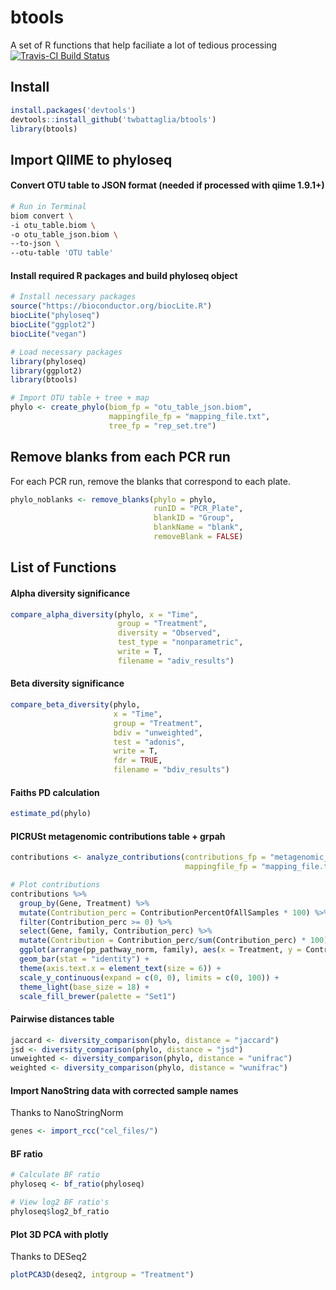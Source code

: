 # btools
A set of R functions that help faciliate a lot of tedious processing  
[![Travis-CI Build Status](https://travis-ci.org/twbattaglia/btools.svg?branch=master)](https://travis-ci.org/twbattaglia/btools)

## Install
```R
install.packages('devtools')
devtools::install_github('twbattaglia/btools')
library(btools)
```

## Import QIIME to phyloseq

#### Convert OTU table to JSON format (needed if processed with qiime 1.9.1+) 
```bash
# Run in Terminal
biom convert \
-i otu_table.biom \
-o otu_table_json.biom \
--to-json \
--otu-table 'OTU table'
```

#### Install required R packages and build phyloseq object

```R
# Install necessary packages
source("https://bioconductor.org/biocLite.R")
biocLite("phyloseq")
biocLite("ggplot2")
biocLite("vegan")

# Load necessary packages
library(phyloseq)
library(ggplot2)
library(btools)

# Import OTU table + tree + map
phylo <- create_phylo(biom_fp = "otu_table_json.biom",
                      mappingfile_fp = "mapping_file.txt",
                      tree_fp = "rep_set.tre")
```

## Remove blanks from each PCR run
For each PCR run, remove the blanks that correspond to each plate.
```R
phylo_noblanks <- remove_blanks(phylo = phylo, 
                                runID = "PCR_Plate", 
                                blankID = "Group", 
                                blankName = "blank",
                                removeBlank = FALSE)
```



## List of Functions
#### Alpha diversity significance
```R
compare_alpha_diversity(phylo, x = "Time", 
                        group = "Treatment", 
                        diversity = "Observed",
                        test_type = "nonparametric", 
                        write = T, 
                        filename = "adiv_results") 
```

#### Beta diversity significance
```R
compare_beta_diversity(phylo, 
                       x = "Time",
                       group = "Treatment",
                       bdiv = "unweighted",
                       test = "adonis", 
                       write = T, 
                       fdr = TRUE,
                       filename = "bdiv_results")
```

#### Faiths PD calculation
```R
estimate_pd(phylo)
```

#### PICRUSt metagenomic contributions table + grpah
```R
contributions <- analyze_contributions(contributions_fp = "metagenomic_contributions.tab", 
                                       mappingfile_fp = "mapping_file.txt")

# Plot contributions
contributions %>% 
  group_by(Gene, Treatment) %>%
  mutate(Contribution_perc = ContributionPercentOfAllSamples * 100) %>%
  filter(Contribution_perc >= 0) %>%
  select(Gene, family, Contribution_perc) %>%
  mutate(Contribution = Contribution_perc/sum(Contribution_perc) * 100) %>%
  ggplot(arrange(pp_pathway_norm, family), aes(x = Treatment, y = Contribution, fill = family)) + 
  geom_bar(stat = "identity") + 
  theme(axis.text.x = element_text(size = 6)) + 
  scale_y_continuous(expand = c(0, 0), limits = c(0, 100)) + 
  theme_light(base_size = 18) + 
  scale_fill_brewer(palette = "Set1")
```

#### Pairwise distances table
```R
jaccard <- diversity_comparison(phylo, distance = "jaccard")
jsd <- diversity_comparison(phylo, distance = "jsd")
unweighted <- diversity_comparison(phylo, distance = "unifrac")
weighted <- diversity_comparison(phylo, distance = "wunifrac")
```

#### Import NanoString data with corrected sample names
Thanks to NanoStringNorm
```R
genes <- import_rcc("cel_files/")
```

#### BF ratio
```R
# Calculate BF ratio
phyloseq <- bf_ratio(phyloseq)

# View log2 BF ratio's
phyloseq$log2_bf_ratio
```

#### Plot 3D PCA with plotly
Thanks to DESeq2
```R
plotPCA3D(deseq2, intgroup = "Treatment")
```
